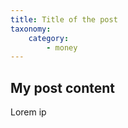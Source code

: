 ```yaml
---
title: Title of the post
taxonomy:
    category:
        - money
---
```


## My post content

Lorem ip